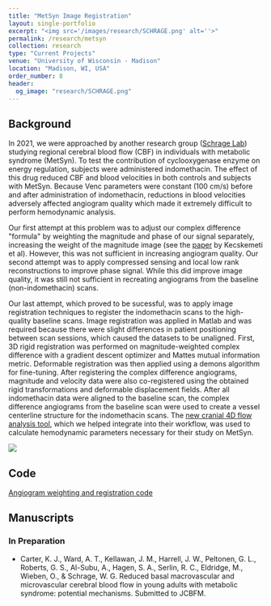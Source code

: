 ```yaml
---
title: "MetSyn Image Registration"
layout: single-portfolio
excerpt: "<img src='/images/research/SCHRAGE.png' alt=''>"
permalink: /research/metsyn
collection: research
type: "Current Projects"
venue: "University of Wisconsin - Madison"
location: "Madison, WI, USA"
order_number: 8
header: 
  og_image: "research/SCHRAGE.png"
---
```


Background
------
In 2021, we were approached by another research group ([Schrage Lab](https://cvrc.wisc.edu/staff/schrage-william/)) studying regional cerebral blood flow (CBF) in individuals with metabolic syndrome (MetSyn). To test the contribution of cyclooxygenase enzyme on energy regulation, subjects were administered indomethacin. The effect of this drug reduced CBF and blood velocities in both controls and subjects with MetSyn. Because Venc parameters were constant (100 cm/s) before and after administration of indomethacin, reductions in blood velocities adversely affected angiogram quality which made it extremely difficult to perform hemodynamic analysis.

Our first attempt at this problem was to adjust our complex difference "formula" by weighting the magnitude and phase of our signal separately, increasing the weight of the magnitude image (see the [paper](https://onlinelibrary.wiley.com/doi/full/10.1002/jmri.23501) by Kecskemeti et al). However, this was not sufficient in increasing angiogram quality. Our second attempt was to apply compressed sensing and local low rank reconstructions to improve phase signal. While this did improve image quality, it was still not sufficient in recreating angiograms from the baseline (non-indomethacin) scans. 

Our last attempt, which proved to be sucessful, was to apply image registration techniques to register the indomethacin scans to the high-quality baseline scans. Image registration was applied in Matlab and was required because there were slight differences in patient positioning between scan sessions, which caused the datasets to be unaligned. First, 3D rigid registration was performed on magnitude-weighted complex difference with a gradient descent optimizer and Mattes mutual information metric. Deformable registration was then applied using a demons algorithm for fine-tuning. After registering the complex difference angiograms, magnitude and velocity data were also co-registered using the obtained rigid transformations and deformable displacement fields. After all indomethacin data were aligned to the baseline scan, the complex difference angiograms from the baseline scan were used to create a vessel centerline structure for the indomethacin scans. The [new cranial 4D flow analysis tool](/_research/QVT), which we helped integrate into their workflow, was used to calculate hemodynamic parameters necessary for their study on MetSyn. 

![](/images/research/SCHRAGE.png)

Code
------
[Angiogram weighting and registration code](/files/research/MetSyn_registration_code.zip)

Manuscripts
------
### In Preparation
* Carter, K. J., Ward, A. T., Kellawan, J. M., Harrell, J. W., Peltonen, G. L., Roberts, G. S., Al-Subu, A., Hagen, S. A., Serlin, R. C., Eldridge, M., Wieben, O., & Schrage, W. G. Reduced basal macrovascular and microvascular cerebral blood flow in young adults with metabolic syndrome: potential mechanisms. Submitted to JCBFM.

